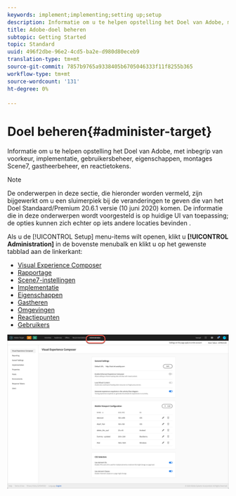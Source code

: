 ```yaml
---
keywords: implement;implementing;setting up;setup
description: Informatie om u te helpen opstelling het Doel van Adobe, met inbegrip van voorkeur, implementatie, gebruikersbeheer, eigenschappen, montages Scene7, gastheerbeheer, en reactietokens.
title: Adobe-doel beheren
subtopic: Getting Started
topic: Standard
uuid: 496f2dbe-96e2-4cd5-ba2e-d980d80eceb9
translation-type: tm+mt
source-git-commit: 7857b9765a9338405b6705046333f11f8255b365
workflow-type: tm+mt
source-wordcount: '131'
ht-degree: 0%

---
```



# Doel beheren{#administer-target}

Informatie om u te helpen opstelling het Doel van Adobe, met inbegrip van voorkeur, implementatie, gebruikersbeheer, eigenschappen, montages Scene7, gastheerbeheer, en reactietokens.

>[!NOTE]
>
>De onderwerpen in deze sectie, die hieronder worden vermeld, zijn bijgewerkt om u een sluimerpiek bij de veranderingen te geven die van het Doel Standaard/Premium 20.6.1 versie (10 juni 2020) komen. De informatie die in deze onderwerpen wordt voorgesteld is op huidige UI van toepassing; de opties kunnen zich echter op iets andere locaties bevinden .

Als u de [!UICONTROL Setup] menu-items wilt openen, klikt u **[!UICONTROL Administration]** in de bovenste menubalk en klikt u op het gewenste tabblad aan de linkerkant:

* [Visual Experience Composer](/help/administrating-target/visual-experience-composer-set-up.md)
* [Rapportage](/help/administrating-target/reporting.md)
* [Scene7-instellingen](/help/administrating-target/scene7-settings.md)
* [Implementatie](/help/c-implementing-target/implementing-target.md)
* [Eigenschappen](/help/administrating-target/c-user-management/property-channel/property-channel.md)
* [Gastheren](/help/administrating-target/hosts.md)
* [Omgevingen](/help/administrating-target/environments.md)
* [Reactiepunten](/help/administrating-target/response-tokens.md)
* [Gebruikers](/help/administrating-target/c-user-management/user-management.md)

![Menu Adobe Target Administration](/help/administrating-target/assets/administration.png)